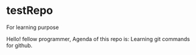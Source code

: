 # testRepo
For learning purpose

Hello! fellow programmer,
Agenda of this repo is:
Learning git commands for github.
